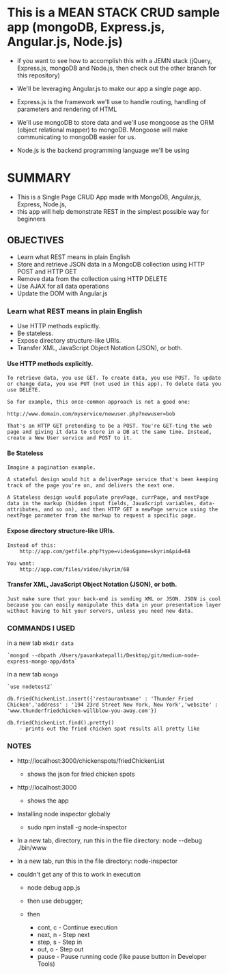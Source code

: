 # This is a MEAN STACK CRUD sample app (mongoDB, Express.js, Angular.js, Node.js)

* if you want to see how to accomplish this with a JEMN stack (jQuery, Express.js, mongoDB and Node.js, then check out the other branch for this repository)

* We'll be leveraging Angular.js to make our app a single page app.
* Express.js is the framework we'll use to handle routing, handling of parameters and rendering of HTML
* We'll use mongoDB to store data and we'll use mongoose as the ORM (object relational mapper) to mongoDB. Mongoose will make communicating to mongoDB easier for us.
* Node.js is the backend programming language we'll be using

# SUMMARY
* This is a Single Page CRUD App made with MongoDB, Angular.js, Express, Node.js, 
* this app will help demonstrate REST in the simplest possible way for beginners

## OBJECTIVES
* Learn what REST means in plain English
* Store and retrieve JSON data in a MongoDB collection using HTTP POST and HTTP GET
* Remove data from the collection using HTTP DELETE
* Use AJAX for all data operations
* Update the DOM with Angular.js

### Learn what REST means in plain English

* Use HTTP methods explicitly.
* Be stateless.
* Expose directory structure-like URIs.
* Transfer XML, JavaScript Object Notation (JSON), or both.

#### Use HTTP methods explicitly.
	To retrieve data, you use GET. To create data, you use POST. To update or change data, you use PUT (not used in this app). To delete data you use DELETE.

	So for example, this once-common approach is not a good one:

	http://www.domain.com/myservice/newuser.php?newuser=bob

	That's an HTTP GET pretending to be a POST. You're GET-ting the web page and giving it data to store in a DB at the same time. Instead, create a New User service and POST to it.

#### Be Stateless
	Imagine a pagination example. 

	A stateful design would hit a deliverPage service that's been keeping track of the page you're on, and delivers the next one. 

	A Stateless design would populate prevPage, currPage, and nextPage data in the markup (hidden input fields, JavaScript variables, data- attributes, and so on), and then HTTP GET a newPage service using the nextPage parameter from the markup to request a specific page.

#### Expose directory structure-like URIs.
	Instead of this:
		http://app.com/getfile.php?type=video&game=skyrim&pid=68

	You want:
		http://app.com/files/video/skyrim/68

#### Transfer XML, JavaScript Object Notation (JSON), or both.
	Just make sure that your back-end is sending XML or JSON. JSON is cool because you can easily manipulate this data in your presentation layer without having to hit your servers, unless you need new data.


### COMMANDS I USED

in a new tab
	`mkdir data`

	`mongod --dbpath /Users/pavankatepalli/Desktop/git/medium-node-express-mongo-app/data`

in a new tab
	`mongo`

	`use nodetest2`

	db.friedChickenList.insert({'restaurantname' : 'Thunder Fried Chicken','address' : '194 23rd Street New York, New York','website' : 'www.thunderfriedchicken-willblow-you-away.com'})

	db.friedChickenList.find().pretty()
		- prints out the fried chicken spot results all pretty like

### NOTES

* http://localhost:3000/chickenspots/friedChickenList
	- shows the json for fried chicken spots

* http://localhost:3000
	- shows the app

* Installing node inspector globally
	* sudo npm install -g node-inspector
* In a new tab, directory, run this in the file directory: node --debug ./bin/www
* In a new tab, run this in the file directory: node-inspector

* couldn't get any of this to work in execution
	* node debug app.js

	* then use debugger;

	* then 
		* cont, c - Continue execution
		* next, n - Step next
		* step, s - Step in
		* out, o - Step out
		* pause - Pause running code (like pause button in Developer Tools)